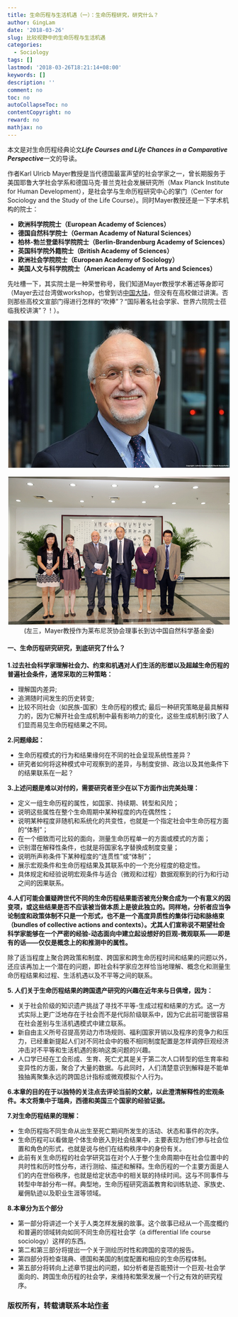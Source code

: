 ```yaml
---
title: 生命历程与生活机遇（一）：生命历程研究，研究什么？
author: GingLam
date: '2018-03-26'
slug: 比较视野中的生命历程与生活机遇
categories:
  - Sociology
tags: []
lastmod: '2018-03-26T18:21:14+08:00'
keywords: []
description: ''
comment: no
toc: no
autoCollapseToc: no
contentCopyright: no
reward: no
mathjax: no
---
```


本文是对生命历程经典论文***Life Courses and Life Chances in a Comparative Perspective***一文的导读。

作者Karl Ulricb Mayer教授是当代德国最富声望的社会学家之一，曾长期服务于美国耶鲁大学社会学系和德国马克·普兰克社会发展研究所（Max Planck Institute for Human Development），是社会学与生命历程研究中心的掌门（Center for Sociology and the Study of the Life Course）。同时Mayer教授还是一下学术机构的院士：

* **欧洲科学院院士（European Academy of Sciences）**
* **德国自然科学院士（German Academy of Natural Sciences）**
* **柏林-勃兰登堡科学院院士（Berlin-Brandenburg Academy of Sciences）**
* **英国科学院外籍院士（British Academy of Sciences）**
* **欧洲社会学院院士（European Academy of Sociology）**
* **美国人文与科学院院士（American Academy of Arts and Sciences）**

<!--more-->

先吐槽一下，其实院士是一种荣誉称号，我们知道Mayer教授学术著述等身即可（Mayer去过台湾做workshop，也曾到访[中国大陆](http://www.nsfc.gov.cn/publish/portal0/tab445/info63201.htm)，但没有在高校做过讲演。否则那些高校文宣部门得进行怎样的“吹捧”？“国际著名社会学家、世界六院院士莅临我校讲演”？！）。

<div align=center><img src="https://raw.githubusercontent.com/GingLam/Storage/master/2018.3.26.10.jpg"></div></br>

<div align=center><img src="https://raw.githubusercontent.com/GingLam/Storage/master/2018.3.26.9.jpg"></div>

<div align=center>(左三，Mayer教授作为莱布尼茨协会理事长到访中国自然科学基金委)</div>


#### 一、生命历程研究研究，到底研究了什么？
**1.过去社会科学家理解社会力、约束和机遇对人们生活的形塑以及超越生命历程的普遍社会条件，通常采取的三种策略：**

* 理解国内差异;
* 追溯随时间发生的历史转变;
* 比较不同社会（如民族-国家）生命历程的模式;
最后一种研究策略是最具解释力的，因为它解开社会生成机制中最有影响力的变化，这些生成机制引致了人们显而易见生命历程结果之不同。

**2.问题缘起：**

* 生命历程模式的行为和结果缘何在不同的社会呈现系统性差异？
* 研究者如何将这种模式中可观察到的差异，与制度安排、政治以及其他条件下的结果联系在一起？

**3.上述问题是难以对付的，需要研究者至少在以下方面作出完美处理：**

* 定义一组生命历程的属性，如国家、持续期、转型和风险；
* 说明这些属性在整个生命周期中某种程度的内在偶然性；
* 说明某种程度非随机和系统化的共变性，也就是一个指定社会中生命历程方面的“体制”；
* 在一个细致而可比较的面向，测量生命历程单一的方面或模式的方面；
* 识别潜在解释性条件，也就是将国家名字替换成制度变量；
* 说明所声称条件下某种程度的“连贯性”或“体制”；
* 展示宏观条件和生命历程结果及其联系中的一个充分程度的稳定性。
* 具体规定和经验说明宏观条件与适合（微观和过程）数据观察到的行为和行动之间的因果联系。

**4.人们可能会置疑跨世代不同的生命历程结果能否被充分聚合成为一个有意义的因变项，或这些结果是否不应该被当做本质上是彼此独立的。同样地，分析者应当争论制度和政策体制不只是一个形式，也不是一个高度异质性的集体行动和脉络束（bundles of collective actions and contexts）。尤其人们宣称说不期望社会科学家能够在一个严密的经验-动态面向中建立起设想好的巨观-微观联系——即是有的话——仅仅是概念上的和推测中的属性。**

除了适当程度上聚合跨政策和制度、跨国家和跨生命历程时间和结果的问题以外，还应该再加上一个潜在的问题，即社会科学家应怎样恰当地理解、概念化和测量生命历程结果和过程、生活机遇以及不平等之间的联系。

**5. 人们关于生命历程结果的跨国遗产研究的兴趣在近年来与日俱增，因为：**

* 关于社会阶级的知识遗产挑战了寻找不平等-生成过程和结果的方式。这一方式实际上更广泛地存在于社会而不是代际阶级联系中，因为它此前可能很容易在社会差别与生活机遇模式中建立联系。
* 新自由主义所号召提高劳动力市场规则、福利国家开销以及程序的竞争力和压力，已经重新提起人们对不同社会中的极不相同制度配置是怎样调停巨观经济冲击对不平等和生活机遇的影响这类问题的兴趣。
* 人口学已经在工会形成、生育、死亡尤其是关于第二次人口转型的低生育率和变异性的方面，聚合了大量的数据。与此同时，人们清楚意识到解释是不能单独抽离聚集永远的跨国总计指标或微观模拟个人行为。

**6.本章的目的在于以独特的关注点去评论当前的文献，以此澄清解释性的宏观条件。本文将集中于瑞典，西德和美国三个国家的经验证据。**

**7.对生命历程结果的理解：**

* 生命历程指不同生命从出生至死亡期间所发生的活动、状态和事件的次序。
* 生命历程可以看做是个体生命嵌入到社会结果中，主要表现为他们参与社会位置和角色的形式，也就是说与他们在结构秩序中的身份有关。
* 此前有关生命历程的社会学研究旨在对个人于整个生命周期中在社会位置中的共时性和历时性分布，进行测绘、描述和解释。生命历程的一个主要方面是人们的内在世俗秩序，也就是给定状态中的相关联的持续时间。这与不同事件与转型中年龄分布一样。典型地，生命历程研究涵盖教育和训练轨迹、家族史、雇佣轨迹以及职业生涯等领域。

**8.本章分为五个部分**

* 第一部分将讲述一个关于人类怎样发展的故事。这个故事已经从一个高度概约和普遍的领域转向如同不同生命历程社会学（a differential life course sociology）这样的东西。
* 第二和第三部分将提出一个关于测绘历时性和跨国的变项的报告。
* 第四部分将检查瑞典、德国和美国的制度配置和相应的生命历程体制。
* 第五部分将转向上述章节提出的问题，如分析者是否能预计一个巨观-社会学面向的、跨国生命历程的社会学，来维持和繁荣发展一个行之有效的研究程序。

### 版权所有，转载请联系本站[作者](mailto:linj83@mail2.sysu.edu.cn)
